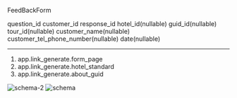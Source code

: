 
FeedBackForm


question_id
customer_id
response_id
hotel_id(nullable)
guid_id(nullable)
tour_id(nullable)
customer_name(nullable)
customer_tel_phone_number(nullable)
date(nullable)

---------------------------

1) app.link_generate.form_page
2) app.link_generate.hotel_standard
3) app.link_generate.about_guid




![schema-2](https://github.com/user-attachments/assets/e7f0f71e-6535-47ad-a93c-4acfc05e9adf)
![schema](https://github.com/user-attachments/assets/c34ebacf-82d4-444b-bda2-7982af55f2a9)





















